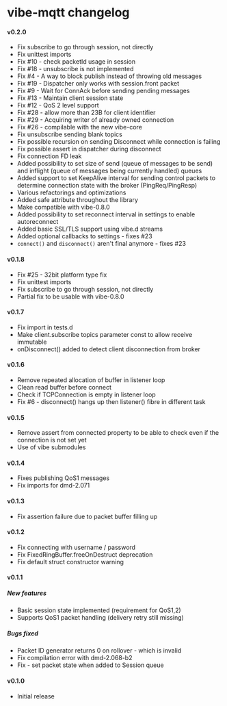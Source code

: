 vibe-mqtt changelog
===================

#### v0.2.0
- Fix subscribe to go through session, not directly
- Fix unittest imports
- Fix #10 - check packetId usage in session
- Fix #18 - unsubscribe is not implemented
- Fix #4 - A way to block publish instead of throwing old messages
- Fix #19 - Dispatcher only works with session.front packet
- Fix #9 - Wait for ConnAck before sending pending messages
- Fix #13 - Maintain client session state
- Fix #12 - QoS 2 level support
- Fix #28 - allow more than 23B for client identifier
- Fix #29 - Acquiring writer of already owned connection
- Fix #26 - compilable with the new vibe-core
- Fix unsubscribe sending blank topics
- Fix possible recursion on sending Disconnect while connection is failing
- Fix possible assert in dispatcher during disconnect
- Fix connection FD leak
- Added possibility to set size of send (queue of messages to be send) and inflight (queue of messages being currently handled) queues
- Added support to set KeepAlive interval for sending control packets to determine connection state with the broker (PingReq/PingResp)
- Various refactorings and optimizations
- Added safe attribute throughout the library
- Make compatible with vibe-0.8.0
- Added possibility to set reconnect interval in settings to enable autoreconnect
- Added basic SSL/TLS support using vibe.d streams
- Added optional callbacks to settings - fixes #23
- `connect()` and `disconnect()` aren't final anymore - fixes #23

#### v0.1.8
- Fix #25 - 32bit platform type fix
- Fix unittest imports
- Fix subscribe to go through session, not directly
- Partial fix to be usable with vibe-0.8.0

#### v0.1.7
- Fix import in tests.d
- Make client.subscribe topics parameter const to allow receive immutable
- onDisconnect() added to detect client disconnection from broker

#### v0.1.6
- Remove repeated allocation of buffer in listener loop
- Clean read buffer before connect
- Check if TCPConnection is empty in listener loop
- Fix #6 - disconnect() hangs up then listener() fibre in different task

#### v0.1.5
- Remove assert from connected property to be able to check even if the connection is not set yet
- Use of vibe submodules

#### v0.1.4
- Fixes publishing QoS1 messages
- Fix imports for dmd-2.071

#### v0.1.3
- Fix assertion failure due to packet buffer filling up

#### v0.1.2
- Fix connecting with username / password
- Fix FixedRingBuffer.freeOnDestruct deprecation
- Fix default struct constructor warning

#### v0.1.1
##### New features
- Basic session state implemented (requirement for QoS1,2)
- Supports QoS1 packet handling (delivery retry still missing)

##### Bugs fixed
- Packet ID generator returns 0 on rollover - which is invalid
- Fix compilation error with dmd-2.068-b2
- Fix - set packet state when added to Session queue

#### v0.1.0
- Initial release
